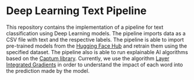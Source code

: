 # Deep Learning Text Pipeline

This repository contains the implementation of a pipeline for text classification using Deep Learning models. The pipeline imports data as a CSV file with text and the respective labels. 
The pipeline is able to import pre-trained models from the [Hugging Face Hub](https://huggingface.co/docs/hub/index) and retrain them using the specified dataset. 
The pipeline also is able to run explainable AI algorithms based on the [Captum library](https://github.com/pytorch/captum). Currently, we use the algorithm [Layer Integrated Gradients](https://medium.com/@kevinkhang2909/xai-use-captum-to-deep-dive-sentiment-analysis-86b46bff092b) in order to understand the impact of each word into the prediction made by the model.
